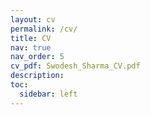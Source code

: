 ```yaml
---
layout: cv
permalink: /cv/
title: CV
nav: true
nav_order: 5
cv_pdf: Swodesh_Sharma_CV.pdf
description: 
toc:
  sidebar: left
---
```

